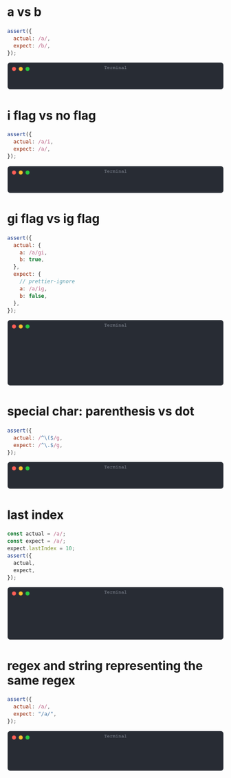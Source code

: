 # a vs b

```js
assert({
  actual: /a/,
  expect: /b/,
});
```

![img](<./regexp/a vs b.svg>)

# i flag vs no flag

```js
assert({
  actual: /a/i,
  expect: /a/,
});
```

![img](<./regexp/i flag vs no flag.svg>)

# gi flag vs ig flag

```js
assert({
  actual: {
    a: /a/gi,
    b: true,
  },
  expect: {
    // prettier-ignore
    a: /a/ig,
    b: false,
  },
});
```

![img](<./regexp/gi flag vs ig flag.svg>)

# special char: parenthesis vs dot

```js
assert({
  actual: /^\($/g,
  expect: /^\.$/g,
});
```

![img](<./regexp/special char: parenthesis vs dot.svg>)

# last index

```js
const actual = /a/;
const expect = /a/;
expect.lastIndex = 10;
assert({
  actual,
  expect,
});
```

![img](<./regexp/last index.svg>)

# regex and string representing the same regex

```js
assert({
  actual: /a/,
  expect: "/a/",
});
```

![img](<./regexp/regex and string representing the same regex.svg>)


